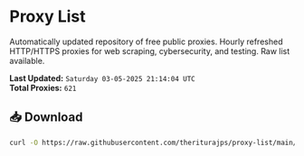 # Proxy List

Automatically updated repository of free public proxies. Hourly refreshed HTTP/HTTPS proxies for web scraping, cybersecurity, and testing. Raw list available.

**Last Updated:** `Saturday 03-05-2025 21:14:04 UTC`  
**Total Proxies:** `621`

## 📥 Download
```bash
curl -O https://raw.githubusercontent.com/theriturajps/proxy-list/main/proxies.txt
